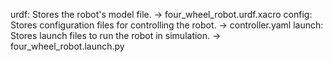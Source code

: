 urdf: Stores the robot's model file.  -> four_wheel_robot.urdf.xacro
config: Stores configuration files for controlling the robot.  ->  controller.yaml
launch: Stores launch files to run the robot in simulation.   ->   four_wheel_robot.launch.py
